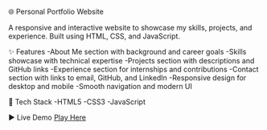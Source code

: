 🌐 Personal Portfolio Website

A responsive and interactive website to showcase my skills, projects, and experience.
Built using HTML, CSS, and JavaScript.

✨ Features
-About Me section with background and career goals
-Skills showcase with technical expertise
-Projects section with descriptions and GitHub links
-Experience section for internships and contributions
-Contact section with links to email, GitHub, and LinkedIn
-Responsive design for desktop and mobile
-Smooth navigation and modern UI

🚀 Tech Stack
-HTML5
-CSS3
-JavaScript

▶️ Live Demo
[Play Here](https://nishanthini08.github.io/Nishanthini-s-Portfolio/)
